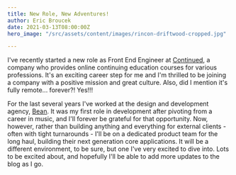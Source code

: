 ```yaml
---
title: New Role, New Adventures!
author: Eric Broucek
date: 2021-03-13T08:00:00Z
hero_image: "/src/assets/content/images/rincon-driftwood-cropped.jpg"

---
```

I've recently started a new role as Front End Engineer at [Continued](www.continued.com "continued"), a company who provides online continuing education courses for various professions.  It's an exciting career step for me and I'm thrilled to be joining a company with a positive mission and great culture.  Also, did I mention it's fully remote... forever?!  Yes!!!

For the last several years I've worked at the design and development agency, [Bean](www.bean.la "bean").  It was my first role in development after pivoting from a career in music, and I'll forever be grateful for that opportunity.  Now, however, rather than building anything and everything for external clients - often with tight turnarounds - I'll be on a dedicated product team for the long haul, building their next generation core applications.  It will be a different environment, to be sure, but one I've very excited to dive into.  Lots to be excited about, and hopefully I'll be able to add more updates to the blog as I go.